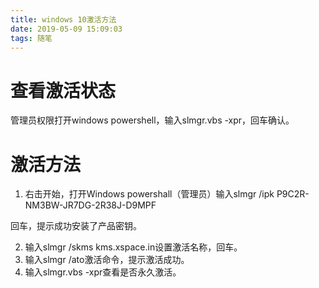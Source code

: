 ```yaml
---
title: windows 10激活方法
date: 2019-05-09 15:09:03
tags: 随笔
---
```


# 查看激活状态

管理员权限打开windows powershell，输入slmgr.vbs -xpr，回车确认。

# 激活方法

1. 右击开始，打开Windows powershall（管理员）输入slmgr /ipk P9C2R-NM3BW-JR7DG-2R38J-D9MPF

回车，提示成功安装了产品密钥。

2. 输入slmgr /skms kms.xspace.in设置激活名称，回车。
3. 输入slmgr /ato激活命令，提示激活成功。
4. 输入slmgr.vbs -xpr查看是否永久激活。

